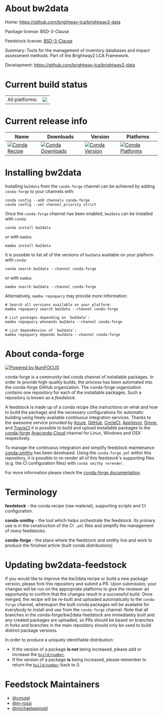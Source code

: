 About bw2data
=============

Home: https://github.com/brightway-lca/brightway2-data

Package license: BSD-3-Clause

Feedstock license: [BSD-3-Clause](https://github.com/conda-forge/bw2data-feedstock/blob/main/LICENSE.txt)

Summary: Tools for the management of inventory databases and impact assessment methods. Part of the Brightway2 LCA Framework.

Development: https://github.com/brightway-lca/brightway2-data

Current build status
====================


<table><tr><td>All platforms:</td>
    <td>
      <a href="https://dev.azure.com/conda-forge/feedstock-builds/_build/latest?definitionId=18158&branchName=main">
        <img src="https://dev.azure.com/conda-forge/feedstock-builds/_apis/build/status/bw2data-feedstock?branchName=main">
      </a>
    </td>
  </tr>
</table>

Current release info
====================

| Name | Downloads | Version | Platforms |
| --- | --- | --- | --- |
| [![Conda Recipe](https://img.shields.io/badge/recipe-bw2data-green.svg)](https://anaconda.org/conda-forge/bw2data) | [![Conda Downloads](https://img.shields.io/conda/dn/conda-forge/bw2data.svg)](https://anaconda.org/conda-forge/bw2data) | [![Conda Version](https://img.shields.io/conda/vn/conda-forge/bw2data.svg)](https://anaconda.org/conda-forge/bw2data) | [![Conda Platforms](https://img.shields.io/conda/pn/conda-forge/bw2data.svg)](https://anaconda.org/conda-forge/bw2data) |

Installing bw2data
==================

Installing `bw2data` from the `conda-forge` channel can be achieved by adding `conda-forge` to your channels with:

```
conda config --add channels conda-forge
conda config --set channel_priority strict
```

Once the `conda-forge` channel has been enabled, `bw2data` can be installed with `conda`:

```
conda install bw2data
```

or with `mamba`:

```
mamba install bw2data
```

It is possible to list all of the versions of `bw2data` available on your platform with `conda`:

```
conda search bw2data --channel conda-forge
```

or with `mamba`:

```
mamba search bw2data --channel conda-forge
```

Alternatively, `mamba repoquery` may provide more information:

```
# Search all versions available on your platform:
mamba repoquery search bw2data --channel conda-forge

# List packages depending on `bw2data`:
mamba repoquery whoneeds bw2data --channel conda-forge

# List dependencies of `bw2data`:
mamba repoquery depends bw2data --channel conda-forge
```


About conda-forge
=================

[![Powered by
NumFOCUS](https://img.shields.io/badge/powered%20by-NumFOCUS-orange.svg?style=flat&colorA=E1523D&colorB=007D8A)](https://numfocus.org)

conda-forge is a community-led conda channel of installable packages.
In order to provide high-quality builds, the process has been automated into the
conda-forge GitHub organization. The conda-forge organization contains one repository
for each of the installable packages. Such a repository is known as a *feedstock*.

A feedstock is made up of a conda recipe (the instructions on what and how to build
the package) and the necessary configurations for automatic building using freely
available continuous integration services. Thanks to the awesome service provided by
[Azure](https://azure.microsoft.com/en-us/services/devops/), [GitHub](https://github.com/),
[CircleCI](https://circleci.com/), [AppVeyor](https://www.appveyor.com/),
[Drone](https://cloud.drone.io/welcome), and [TravisCI](https://travis-ci.com/)
it is possible to build and upload installable packages to the
[conda-forge](https://anaconda.org/conda-forge) [Anaconda-Cloud](https://anaconda.org/)
channel for Linux, Windows and OSX respectively.

To manage the continuous integration and simplify feedstock maintenance
[conda-smithy](https://github.com/conda-forge/conda-smithy) has been developed.
Using the ``conda-forge.yml`` within this repository, it is possible to re-render all of
this feedstock's supporting files (e.g. the CI configuration files) with ``conda smithy rerender``.

For more information please check the [conda-forge documentation](https://conda-forge.org/docs/).

Terminology
===========

**feedstock** - the conda recipe (raw material), supporting scripts and CI configuration.

**conda-smithy** - the tool which helps orchestrate the feedstock.
                   Its primary use is in the construction of the CI ``.yml`` files
                   and simplify the management of *many* feedstocks.

**conda-forge** - the place where the feedstock and smithy live and work to
                  produce the finished article (built conda distributions)


Updating bw2data-feedstock
==========================

If you would like to improve the bw2data recipe or build a new
package version, please fork this repository and submit a PR. Upon submission,
your changes will be run on the appropriate platforms to give the reviewer an
opportunity to confirm that the changes result in a successful build. Once
merged, the recipe will be re-built and uploaded automatically to the
`conda-forge` channel, whereupon the built conda packages will be available for
everybody to install and use from the `conda-forge` channel.
Note that all branches in the conda-forge/bw2data-feedstock are
immediately built and any created packages are uploaded, so PRs should be based
on branches in forks and branches in the main repository should only be used to
build distinct package versions.

In order to produce a uniquely identifiable distribution:
 * If the version of a package **is not** being increased, please add or increase
   the [``build/number``](https://docs.conda.io/projects/conda-build/en/latest/resources/define-metadata.html#build-number-and-string).
 * If the version of a package **is** being increased, please remember to return
   the [``build/number``](https://docs.conda.io/projects/conda-build/en/latest/resources/define-metadata.html#build-number-and-string)
   back to 0.

Feedstock Maintainers
=====================

* [@cmutel](https://github.com/cmutel/)
* [@m-rossi](https://github.com/m-rossi/)
* [@michaelweinold](https://github.com/michaelweinold/)

